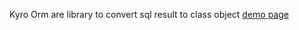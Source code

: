 Kyro Orm are library to convert sql result to class object [demo page](https://github.com/evilkyro1965/Kyro-ORM/ "Documentation")
